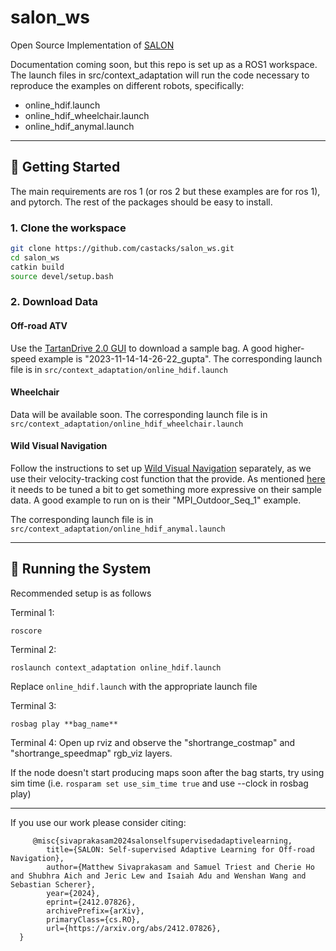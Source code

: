 # salon_ws
Open Source Implementation of [SALON](https://theairlab.org/SALON)



Documentation coming soon, but this repo is set up as a ROS1 workspace. The launch files in src/context_adaptation will run the code necessary to reproduce the examples on different robots, specifically:
- online_hdif.launch
- online_hdif_wheelchair.launch
- online_hdif_anymal.launch

---

## 🚀 Getting Started

The main requirements are ros 1 (or ros 2 but these examples are for ros 1), and pytorch. The rest of the packages should be easy to install.

### 1. Clone the workspace

```bash
git clone https://github.com/castacks/salon_ws.git
cd salon_ws
catkin build
source devel/setup.bash
```

### 2. Download Data

#### Off-road ATV
Use the [TartanDrive 2.0 GUI](https://github.com/castacks/tartan_drive_2.0)
to download a sample bag. A good higher-speed example is "2023-11-14-14-26-22_gupta". The corresponding launch file is in `src/context_adaptation/online_hdif.launch`

#### Wheelchair
Data will be available soon.
The corresponding launch file is in `src/context_adaptation/online_hdif_wheelchair.launch`

#### Wild Visual Navigation
Follow the instructions to set up [Wild Visual Navigation](https://github.com/leggedrobotics/wild_visual_navigation) separately, as we use their velocity-tracking cost function that the provide. As mentioned [here](https://github.com/leggedrobotics/wild_visual_navigation/issues/310) it needs to be tuned a bit to get something more expressive on their sample data. A good example to run on is their "MPI_Outdoor_Seq_1" example.

The corresponding launch file is in `src/context_adaptation/online_hdif_anymal.launch`

---

## 🧪 Running the System
Recommended setup is as follows

Terminal 1:

```
roscore
```

Terminal 2:
```
roslaunch context_adaptation online_hdif.launch
```
Replace `online_hdif.launch` with the appropriate launch file

Terminal 3:
```
rosbag play **bag_name**
```

Terminal 4:
Open up rviz and observe the "shortrange_costmap" and "shortrange_speedmap" rgb_viz layers.


If the node doesn't start producing maps soon after the bag starts, try using sim time (i.e. `rosparam set use_sim_time true` and use --clock in rosbag play)

---
If you use our work please consider citing:
```
     @misc{sivaprakasam2024salonselfsupervisedadaptivelearning,
        title={SALON: Self-supervised Adaptive Learning for Off-road Navigation}, 
        author={Matthew Sivaprakasam and Samuel Triest and Cherie Ho and Shubhra Aich and Jeric Lew and Isaiah Adu and Wenshan Wang and Sebastian Scherer},
        year={2024},
        eprint={2412.07826},
        archivePrefix={arXiv},
        primaryClass={cs.RO},
        url={https://arxiv.org/abs/2412.07826}, 
  }
```

